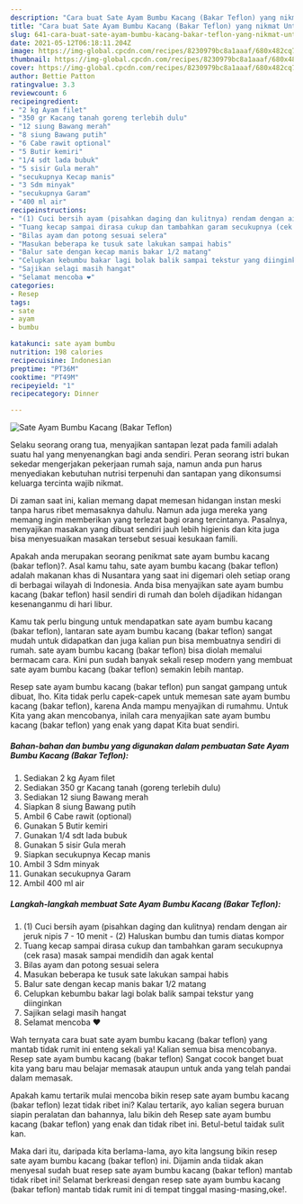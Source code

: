 ```yaml
---
description: "Cara buat Sate Ayam Bumbu Kacang (Bakar Teflon) yang nikmat Untuk Jualan"
title: "Cara buat Sate Ayam Bumbu Kacang (Bakar Teflon) yang nikmat Untuk Jualan"
slug: 641-cara-buat-sate-ayam-bumbu-kacang-bakar-teflon-yang-nikmat-untuk-jualan
date: 2021-05-12T06:18:11.204Z
image: https://img-global.cpcdn.com/recipes/8230979bc8a1aaaf/680x482cq70/sate-ayam-bumbu-kacang-bakar-teflon-foto-resep-utama.jpg
thumbnail: https://img-global.cpcdn.com/recipes/8230979bc8a1aaaf/680x482cq70/sate-ayam-bumbu-kacang-bakar-teflon-foto-resep-utama.jpg
cover: https://img-global.cpcdn.com/recipes/8230979bc8a1aaaf/680x482cq70/sate-ayam-bumbu-kacang-bakar-teflon-foto-resep-utama.jpg
author: Bettie Patton
ratingvalue: 3.3
reviewcount: 6
recipeingredient:
- "2 kg Ayam filet"
- "350 gr Kacang tanah goreng terlebih dulu"
- "12 siung Bawang merah"
- "8 siung Bawang putih"
- "6 Cabe rawit optional"
- "5 Butir kemiri"
- "1/4 sdt lada bubuk"
- "5 sisir Gula merah"
- "secukupnya Kecap manis"
- "3 Sdm minyak"
- "secukupnya Garam"
- "400 ml air"
recipeinstructions:
- "(1) Cuci bersih ayam (pisahkan daging dan kulitnya) rendam dengan air jeruk nipis 7 - 10 menit (2) Haluskan bumbu dan tumis diatas kompor"
- "Tuang kecap sampai dirasa cukup dan tambahkan garam secukupnya (cek rasa) masak sampai mendidih dan agak kental"
- "Bilas ayam dan potong sesuai selera"
- "Masukan beberapa ke tusuk sate lakukan sampai habis"
- "Balur sate dengan kecap manis bakar 1/2 matang"
- "Celupkan kebumbu bakar lagi bolak balik sampai tekstur yang diinginkan"
- "Sajikan selagi masih hangat"
- "Selamat mencoba ❤"
categories:
- Resep
tags:
- sate
- ayam
- bumbu

katakunci: sate ayam bumbu 
nutrition: 198 calories
recipecuisine: Indonesian
preptime: "PT36M"
cooktime: "PT49M"
recipeyield: "1"
recipecategory: Dinner

---
```



![Sate Ayam Bumbu Kacang (Bakar Teflon)](https://img-global.cpcdn.com/recipes/8230979bc8a1aaaf/680x482cq70/sate-ayam-bumbu-kacang-bakar-teflon-foto-resep-utama.jpg)

Selaku seorang orang tua, menyajikan santapan lezat pada famili adalah suatu hal yang menyenangkan bagi anda sendiri. Peran seorang istri bukan sekedar mengerjakan pekerjaan rumah saja, namun anda pun harus menyediakan kebutuhan nutrisi terpenuhi dan santapan yang dikonsumsi keluarga tercinta wajib nikmat.

Di zaman  saat ini, kalian memang dapat memesan hidangan instan meski tanpa harus ribet memasaknya dahulu. Namun ada juga mereka yang memang ingin memberikan yang terlezat bagi orang tercintanya. Pasalnya, menyajikan masakan yang dibuat sendiri jauh lebih higienis dan kita juga bisa menyesuaikan masakan tersebut sesuai kesukaan famili. 



Apakah anda merupakan seorang penikmat sate ayam bumbu kacang (bakar teflon)?. Asal kamu tahu, sate ayam bumbu kacang (bakar teflon) adalah makanan khas di Nusantara yang saat ini digemari oleh setiap orang di berbagai wilayah di Indonesia. Anda bisa menyajikan sate ayam bumbu kacang (bakar teflon) hasil sendiri di rumah dan boleh dijadikan hidangan kesenanganmu di hari libur.

Kamu tak perlu bingung untuk mendapatkan sate ayam bumbu kacang (bakar teflon), lantaran sate ayam bumbu kacang (bakar teflon) sangat mudah untuk didapatkan dan juga kalian pun bisa membuatnya sendiri di rumah. sate ayam bumbu kacang (bakar teflon) bisa diolah memalui bermacam cara. Kini pun sudah banyak sekali resep modern yang membuat sate ayam bumbu kacang (bakar teflon) semakin lebih mantap.

Resep sate ayam bumbu kacang (bakar teflon) pun sangat gampang untuk dibuat, lho. Kita tidak perlu capek-capek untuk memesan sate ayam bumbu kacang (bakar teflon), karena Anda mampu menyajikan di rumahmu. Untuk Kita yang akan mencobanya, inilah cara menyajikan sate ayam bumbu kacang (bakar teflon) yang enak yang dapat Kita buat sendiri.

<!--inarticleads1-->

##### Bahan-bahan dan bumbu yang digunakan dalam pembuatan Sate Ayam Bumbu Kacang (Bakar Teflon):

1. Sediakan 2 kg Ayam filet
1. Sediakan 350 gr Kacang tanah (goreng terlebih dulu)
1. Sediakan 12 siung Bawang merah
1. Siapkan 8 siung Bawang putih
1. Ambil 6 Cabe rawit (optional)
1. Gunakan 5 Butir kemiri
1. Gunakan 1/4 sdt lada bubuk
1. Gunakan 5 sisir Gula merah
1. Siapkan secukupnya Kecap manis
1. Ambil 3 Sdm minyak
1. Gunakan secukupnya Garam
1. Ambil 400 ml air




<!--inarticleads2-->

##### Langkah-langkah membuat Sate Ayam Bumbu Kacang (Bakar Teflon):

1. (1) Cuci bersih ayam (pisahkan daging dan kulitnya) rendam dengan air jeruk nipis 7 - 10 menit - (2) Haluskan bumbu dan tumis diatas kompor
1. Tuang kecap sampai dirasa cukup dan tambahkan garam secukupnya (cek rasa) masak sampai mendidih dan agak kental
1. Bilas ayam dan potong sesuai selera
1. Masukan beberapa ke tusuk sate lakukan sampai habis
1. Balur sate dengan kecap manis bakar 1/2 matang
1. Celupkan kebumbu bakar lagi bolak balik sampai tekstur yang diinginkan
1. Sajikan selagi masih hangat
1. Selamat mencoba ❤




Wah ternyata cara buat sate ayam bumbu kacang (bakar teflon) yang mantab tidak rumit ini enteng sekali ya! Kalian semua bisa mencobanya. Resep sate ayam bumbu kacang (bakar teflon) Sangat cocok banget buat kita yang baru mau belajar memasak ataupun untuk anda yang telah pandai dalam memasak.

Apakah kamu tertarik mulai mencoba bikin resep sate ayam bumbu kacang (bakar teflon) lezat tidak ribet ini? Kalau tertarik, ayo kalian segera buruan siapin peralatan dan bahannya, lalu bikin deh Resep sate ayam bumbu kacang (bakar teflon) yang enak dan tidak ribet ini. Betul-betul taidak sulit kan. 

Maka dari itu, daripada kita berlama-lama, ayo kita langsung bikin resep sate ayam bumbu kacang (bakar teflon) ini. Dijamin anda tiidak akan menyesal sudah buat resep sate ayam bumbu kacang (bakar teflon) mantab tidak ribet ini! Selamat berkreasi dengan resep sate ayam bumbu kacang (bakar teflon) mantab tidak rumit ini di tempat tinggal masing-masing,oke!.

